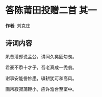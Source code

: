 # 答陈莆田投赠二首  其一

**作者**: 刘克庄

## 诗词内容

夙昔潘郎说孟公，讲闻久矣匪匆匆。

君豪不忝十才子，吾老真成一秃翁。

谢事安能誊妙墨，辍耕犹可和高风。

画帘寂寂蒲鞭小，应许澹台至室中。

